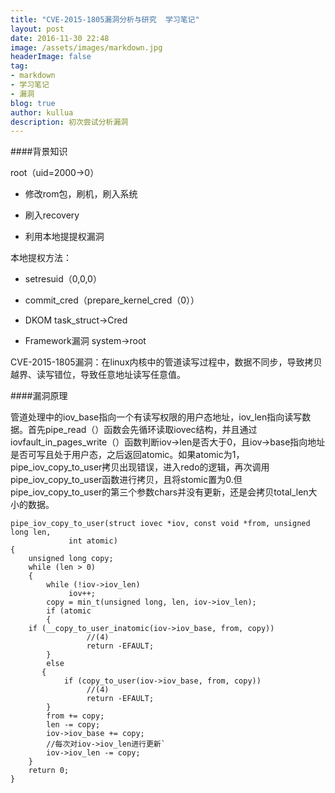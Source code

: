 ```yaml
---
title: "CVE-2015-1805漏洞分析与研究  学习笔记"
layout: post
date: 2016-11-30 22:48
image: /assets/images/markdown.jpg
headerImage: false
tag:
- markdown
- 学习笔记
- 漏洞
blog: true
author: kullua
description: 初次尝试分析漏洞
---
```


####背景知识

root（uid=2000->0）

- 修改rom包，刷机，刷入系统

- 刷入recovery

- 利用本地提提权漏洞


本地提权方法：

- setresuid（0,0,0）

- commit_cred（prepare_kernel_cred（0））

- DKOM task_struct->Cred

- Framework漏洞   system->root



CVE-2015-1805漏洞：在linux内核中的管道读写过程中，数据不同步，导致拷贝越界、读写错位，导致任意地址读写任意值。



####漏洞原理

​       管道处理中的iov_base指向一个有读写权限的用户态地址，iov_len指向读写数据。
​       首先pipe_read（）函数会先循环读取iovec结构，并且通过iovfault_in_pages_write（）函数判断iov->len是否大于0，且iov->base指向地址是否可写且处于用户态，之后返回atomic。
​       如果atomic为1，pipe_iov_copy_to_user拷贝出现错误，进入redo的逻辑，再次调用
pipe_iov_copy_to_user函数进行拷贝，且将stomic置为0.但pipe_iov_copy_to_user的第三个参数chars并没有更新，还是会拷贝total_len大小的数据。

```static int
pipe_iov_copy_to_user(struct iovec *iov, const void *from, unsigned long len,
             int atomic)
{
    unsigned long copy;
    while (len > 0)
    {
        while (!iov->iov_len)
             iov++;
        copy = min_t(unsigned long, len, iov->iov_len);
        if (atomic
        {           
    if (__copy_to_user_inatomic(iov->iov_base, from, copy))
                 //(4)
                 return -EFAULT;
        }
        else
       {
            if (copy_to_user(iov->iov_base, from, copy))
                 //(4)
                 return -EFAULT;
        }
        from += copy;
        len -= copy;
        iov->iov_base += copy;
        //每次对iov->iov_len进行更新`
        iov->iov_len -= copy;
    }
    return 0;
}
```